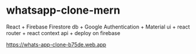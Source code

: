 # whatsapp-clone-mern

React + Firebase Firestore db + Google Authentication + Material ui + react router + react context api + deploy on firebase


https://whats-app-clone-b75de.web.app
